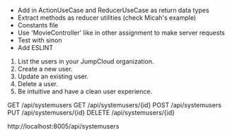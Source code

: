 - Add in ActionUseCase and ReducerUseCase as return data types
- Extract methods as reducer utilities (check Micah's example)
- Constants file
- Use 'MovieController' like in other assignment to make server requests
- Test with sinon
- Add ESLINT

1. List the users in your JumpCloud organization.
2. Create a new user.
3. Update an existing user.
4. Delete a user.
5. Be intuitive and have a clean user experience.


GET /api/systemusers
GET /api/systemusers/{id}
POST /api/systemusers
PUT /api/systemusers/{id}
DELETE /api/systemusers/{id}

http://localhost:8005/api/systemusers